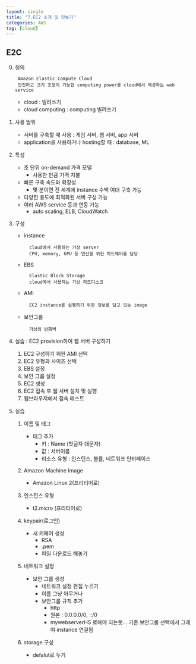 ```yaml
---
layout: single
title: "7.EC2 소개 및 맛보기"
categories: AWS
tag: [cloud]
---
```




## E2C
0. 정의

        Amazon Elastic Compute Cloud
        안전하고 크기 조정이 가능한 computing power를 cloud에서 제공하는 web service
    - cloud : 빌려쓰기
    - cloud computing : computing 빌려쓰기

1. 사용 범위
    - 서버를 구축할 때 사용 : 게임 서버, 웹 서버, app 서버
    - application을 사용하거나 hosting할 때 : database, ML


2. 특성
    - 초 단위 on-demand 가격 모델
        - 사용한 만큼 가격 지불
    - 빠른 구축 속도와 확장성 
        - 몇 분이면 전 세계에 instance 수백 여대 구축 가능
    - 다양한 용도에 최적화된 서버 구성 가능
    - 여러 AWS service 등과 연동 가능
        - auto scaling, ELB, CloudWatch


3. 구성
    - instance

            cloud에서 사용하는 가상 server
            CPU, memory, GPU 등 연산을 위한 하드웨어를 담당
    - EBS

            Elastic Block Storage
            cloud에서 사용하는 가상 하드디스크
    - AMI

            EC2 instance를 실행하기 위한 정보를 담고 있는 image
    - 보안그룹

            가상의 방화벽


4. 실습 : EC2 provision하여 웹 서버 구성하기

    1. EC2 구성하기 위한 AMI 선택
    2. EC2 유형과 사이즈 선택
    3. EBS 설정
    4. 보안 그룹 설정
    5. EC2 생성
    6. EC2 접속 후 웹 서버 설치 및 실행
    7. 웹브라우저에서 접속 테스트


5. 실습


    1. 이름 및 태그
        - 태그 추가
            - 키 : Name (첫글자 대문자)
            - 값 : 서버이름
            - 리소스 유형 : 인스턴스, 볼륨, 네트워크 인터페이스


    2. Amazon Machine Image
        - Amazon Linux 2(프리티어로)

    
    3. 인스턴스 유형
        - t2.micro (프리티어로)

    
    4. keypair(로그인)
        - 새 키페어 생성
            - RSA
            - .pem
            - 파일 다운로드 해놓기

    
    5. 네트워크 설정
        - 보안 그룹 생성
            - 네트워크 설정 편집 누르기
            - 이름 그냥 아무거나
            - 보안그룹 규칙 추가
                - http
                - 원본 : 0.0.0.0/0, ::/0
                - mywebserverHS 로해야 되는듯... 기존 보안그룹 선택에서 그래야 instance 연결됨

    6. storage 구성
        - defalut로 두기






